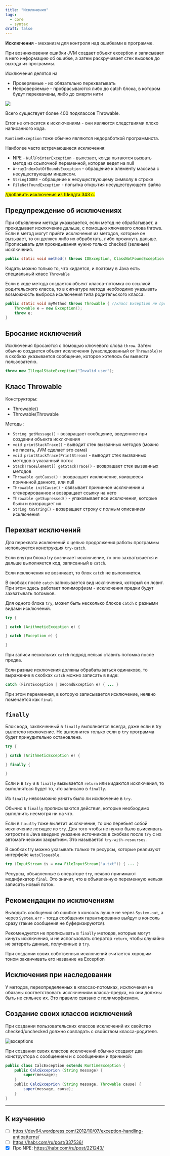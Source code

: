 ```yaml
---
title: "Исключения"
tags:
  - core
  - syntax
draft: false
---
```


**Исключения** - механизм для контроля над ошибками в программе.

При возникновении ошибки JVM создает объект exception и записывает в него информацию об ошибке, а затем раскручивает стек вызовов до выхода из программы.

Исключения делятся на
- Проверяемые - их обязательно перехватывать
- Непроверяемые - пробрасываются либо до catch блока, в котором будут перехвачены, либо до смерти нити

![](https://javarush.ru/api/1.0/rest/images/739040/358faf9d-c3bc-4029-87c3-e53088564cf0?size=0)

Всего существует более 400 подклассов Throwable.

Error не относится к исключениям - они являются следствиями плохо написанного кода.

`RuntimeException` тоже обычно являются недоработкой программиста.

Наиболее часто встречающиеся исключения:

- NPE - `NullPointerException` - вылезает, когда пытаются вызвать метод из ссылочной переменной, которая ведет на null
- `ArrayIndexOutOfBoundsException` - обращение к элементу массива с несуществующим индексом.
- `StringIOOBE` - обращение к несуществующему символу в строке
- `FileNotFoundException` - попытка открытия несуществующего файла

<mark>//добавить исключения из Шилдта 343 с.</mark>

## Предупреждение об исключениях

При объявлении метода указывается, если метод не обрабатывает, а прокидывает исключение дальше, с помощью ключевого слова throws. Если в метод могут прийти исключения из методов, которые он вызывает, то он должен либо их обработать, либо прокинуть дальше. Прописывать для прокидывания нужно только checked (зеленые) исключения.
```java
public static void method() throws IOException, ClassNotFoundException
```

Кидать можно только то, что кидается, и поэтому в Java есть специальный класс `Throwable`

Если в коде метода создается объект класса-потомка со ссылкой родительского класса, то в сигнатуре метода необходимо указывать возможность выброса исключения типа родительского класса.

```java
public static void myMethod throws Throwable { //класс Exception не пройдет, т.к. ссылка типа Throwable
    Throwable e = new Exception();
    throw e;
}
```

## Бросание исключений

Исключения бросаются с помощью ключевого слова `throw`. Затем обычно создается объект исключения (унаследованный от `Throwable`) и в скобках указывается сообщение, которое хотелось бы вывести пользователю.
```java
throw new IllegalStateException("Invalid user");
```

## Класс Throwable
Конструкторы:

- Throwable()
- Throwable(Throwable

Методы:
- `String getMessage()` - возвращает сообщение, введенное при создании объекта исключения
- `void printStackTrace()` - выводит стек вызванных методов (можно не писать, JVM сделает это сама)
- `void printStackTrace(PrintStream)` - выводит стек вызванных методов в указанный поток
- `StackTraceElement[] getStackTrace()` - возвращает стек вызванных методов
- `Throwable getCause()` - возвращает исключение, явившееся причинной данного, или null
- `Throwable initCause()` - связывает причинное исключение и сгенерированное и возвращает ссылку на него
- `Throwable getSupressed()` - упаковывает все исключения, которые были и возвращает их
- `String toString()` - возвращает строку с полным описанием исключения

## Перехват исключений

Для перехвата исключений с целью продолжения работы программы используется конструкция `try-catch`.

Если внутри блока try возникает исключение, то оно захватывается и дальше выполняется код, записанный в `catch`.

Если исключения не возникает, то блок `catch` не выполняется.

В скобках после `catch` записывается вид исключения, который он ловит. 
При этом здесь работает полиморфизм - исключения предки будут захватывать потомков.

Для одного блока `try`, может быть несколько блоков `catch` с разными видами исключений.

```java
try {

} catch (ArithmeticException e) {

} catch (Exception e) {

}
```

При записи нескольких `catch` подряд нельзя ставить потомка после предка.

Если разные исключения должны обрабатываться одинаково, то выражение в скобках `catch` можно записать в виде:
```java
catch (FirstException | SecondException e) { ... }
```

При этом переменная, в которую записывается исключение, неявно помечается как `final`.

## `finally`

Блок кода, заключенный в `finally` выполняется всегда, даже если в try вылетело исключение. Не выполнится только если в `try` программа будет принудительно остановлена.

```java
try {

} catch (ArithmeticException e) {

} finally {

}
```

Если и в `try` и в `finally` вызывается `return` или кидаются исключения, то выполняться будет то, что записано в `finally`.

Из `finally` невозможно узнать было ли исключение в `try`.

Обычно в `finally` прописываются действия, которые необходимо выполнить несмотря ни на что.

Если в `finally` тоже вылетит исключение, то оно перебьет собой исключение летящее из `try`. Для того чтобы не нужно было выискивать хитрости в Java введено указание источников в скобках после `try` с их автоматическим закрытием. Это называется `try-with-resourses`.

В скобках try можно указывать только те ресурсы, которые реализуют интерфейс `AutoCloseable`.
```java
try (InputStream is = new FileInputStream("a.txt")) { ... }
```

Ресурсы, объявленные в операторе `try`, неявно принимают модификатор `final`. Это значит, что в объявленную переменную нельзя записать новый поток.

## Рекомендации по исключениям

Выводить сообщения об ошибке в консоль лучше не через `System.out`, а через `System.err` - тогда сообщения гарантированно выйдут в консоль сразу (такие сообщения не буферизируются).

Рекомендуется не прописывать в `finally` методов, которые могут кинуть исключения, и не использовать оператор `return`, чтобы случайно не затереть данные, полученные в `try`.

При создании своих собственных исключений считается хорошим тоном заканчивать его название на Exception

## Исключения при наследовании

У методов, переопределенных в классах-потомках, исключения не обязаны соответствовать исключениям класса-предка, но они должны быть не сильнее их. Это правило связано с полиморфизмом.

## Создание своих классов исключений

При создании пользовательских классов исключений их свойство checked/unchecked должно совпадать с свойством класса-родителя.

![exceptions](../../images/exceptions_uml.png)

При создании своих классов исключений обычно создают два конструктора с сообщением и с сообщением и причиной:

```java
public class CalcException extends RuntimeException {
    public CalcExceprion (String message) {
        super(message);
    }
    public CalcExceprion (String message, Throwable cause) {
        super(message, cause);
    }
}
```

---
## К изучению

- [ ] https://dev64.wordpress.com/2012/10/07/exception-handling-antipatterns/
- [ ] https://habr.com/ru/post/337536/
- [X] Про NPE: https://habr.com/ru/post/221243/